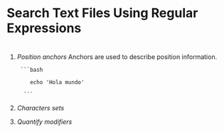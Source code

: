 # Search Text Files Using Regular Expressions <h1> 

1. *Position anchors*
Anchors are used to describe position information.
        
        ```bash

           echo 'Hola mundo'

         ```
  
2. *Characters sets*
  
3. *Quantify modifiers*


